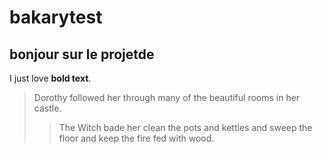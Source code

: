 # bakarytest
## bonjour sur le projetde 
I just love **bold text**.
> Dorothy followed her through many of the beautiful rooms in her castle.
>
>> The Witch bade her clean the pots and kettles and sweep the floor and keep the fire fed with wood.
